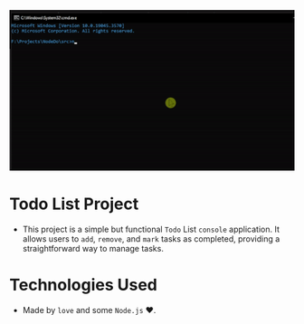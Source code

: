 ![Alt text](/images/Explain.gif)     

# Todo List Project
* This project is a simple but functional `Todo` List `console` application. It allows users to `add`, `remove`, and `mark` tasks as completed, providing a straightforward way to manage tasks.
# Technologies Used
* Made by `love` and some `Node.js` ❤️.

